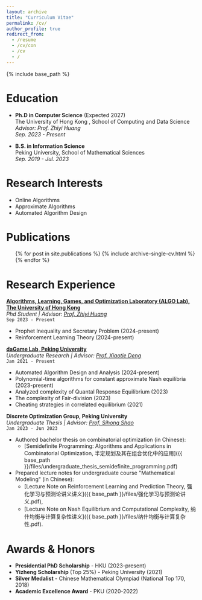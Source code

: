 ```yaml
---
layout: archive
title: "Curriculum Vitae"
permalink: /cv/
author_profile: true
redirect_from:
  - /resume
  - /cv/con
  - /cv
  - /
---
```


{% include base_path %}

Education
======
* **Ph.D in Computer Science** (Expected 2027)  
  The University of Hong Kong , School of Computing and Data Science
  *Advisor: Prof. Zhiyi Huang*  
  *Sep. 2023 - Present*

* **B.S. in Information Science**  
  Peking University, School of Mathematical Sciences  
  *Sep. 2019 - Jul. 2023*

Research Interests
======
* Online Algorithms
* Approximate Algorithms
* Automated Algorithm Design

Publications
======
<ul>{% for post in site.publications %}
{% include archive-single-cv.html %}
{% endfor %}</ul>

Research Experience
======
**[Algorithms, Learning, Games, and Optimization Laboratory (ALGO Lab), The University of Hong Kong](https://www.cs.hku.hk/research/research-groups)**  
*Phd Student | Advisor: [Prof. Zhiyi Huang](https://i.cs.hku.hk/~zhiyi/)*  
`Sep 2023 - Present`
- Prophet Inequality and Secretary Problem (2024-present)
- Reinforcement Learning Theory (2024-present)

**[daGame Lab, Peking University](https://cfcs.pku.edu.cn/english/research/researchlabs/237314.htm)**  
*Undergraduate Research | Advisor: [Prof. Xiaotie Deng](https://cfcs.pku.edu.cn/dengxiaotie/)*  
`Jan 2021 - Present`
- Automated Algorithm Design and Analysis (2024-present)
- Polynomial-time algorithms for constant approximate Nash equilibria (2023-present)
- Analyzed complexity of Quantal Response Equilibrium (2023)
- The complexity of Fair-division (2023)
- Cheating strategies in correlated equilibrium (2021)

**Discrete Optimization Group, Peking University**  
*Undergraduate Thesis | Advisor: [Prof. Sihong Shao](http://scholar.pku.edu.cn/ssh/publications)*  
`Jan 2023 - Jun 2023`
- Authored bachelor thesis on combinatorial optimization (in Chinese):
  - [Semidefinite Programming: Algorithms and Applications in Combinatorial Optimization, 半定规划及其在组合优化中的应用]({{ base_path }}/files/undergraduate_thesis_semidefinite_programming.pdf)
- Prepared lecture notes for undergraduate course "Mathematical Modeling" (in Chinese): 
  - [Lecture Note on Reinforcement Learning and Prediction Theory, 强化学习与预测论讲义讲义]({{ base_path }}/files/强化学习与预测论讲义.pdf),
  - [Lecture Note on Nash Equilibrium and Computational Complexity, 纳什均衡与计算复杂性讲义]({{ base_path }}/files/纳什均衡与计算复杂性.pdf).

Awards & Honors
======
* **Presidential PhD Scholarship** - HKU (2023-present)
* **Yizheng Scholarship** (Top 25%) - Peking University (2021)
* **Silver Medalist** - Chinese Mathematical Olympiad (National Top 170, 2018)
* **Academic Excellence Award** - PKU (2020-2022)

<!-- Technical Skills
======
* **Programming**: Python (Advanced), C/C++, LaTeX
* **Tools**: Mathematica, MATLAB, PyTorch
* **Languages**: English (Fluent), Chinese (Native) -->
<!-- 
Teaching & Service
======
* **Teaching Assistant**  
  *Algorithm Design, HKU* `Spring 2024`  
  Conducted weekly problem sessions for 80+ students

* **Student Leader**  
  Peking University Mathematics Club `2020-2022`  
  Organized annual math modeling competition with 300+ participants -->